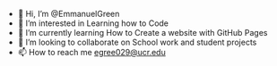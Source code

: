 - 👋 Hi, I’m @EmmanuelGreen
- 👀 I’m interested in Learning how to Code 
- 🌱 I’m currently learning How to Create a website with GitHub Pages
- 💞️ I’m looking to collaborate on School work and student projects
- 📫 How to reach me egree029@ucr.edu

<!---
EmmanuelGreen/EmmanuelGreen is a ✨ special ✨ repository because its `README.md` (this file) appears on your GitHub profile.
You can click the Preview link to take a look at your changes.
--->
